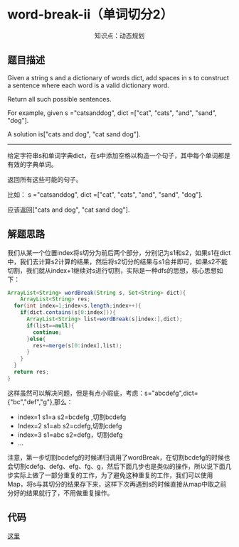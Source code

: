 # word-break-ii（单词切分2）

<center>知识点：动态规划</center>


## 题目描述
Given a string s and a dictionary of words dict, add spaces in s to construct a sentence where each word is a valid dictionary word.

Return all such possible sentences.

For example, given
s ="catsanddog",
dict =["cat", "cats", "and", "sand", "dog"].

A solution is["cats and dog", "cat sand dog"].

-----

给定字符串s和单词字典dict，在s中添加空格以构造一个句子，其中每个单词都是有效的字典单词。

返回所有这些可能的句子。

比如：
s ="catsanddog",
dict =["cat", "cats", "and", "sand", "dog"].

应该返回["cats and dog", "cat sand dog"].

## 解题思路

我们从某一个位置index将s切分为前后两个部分，分别记为s1和s2，如果s1在dict中，我们去计算s2计算的结果，然后将s2切分的结果与s1合并即可，如果s2不能切割，我们就从index+1继续对s进行切割，实际是一种dfs的思想，核心思想如下：

```java
ArrayList<String> wordBreak(String s, Set<String> dict){
	ArrayList<String> res;
  for(int index=1;index<s.length;index++){
    if(dict.contains(s[0:index])){
      ArrayList<String> list=wordBreak(s[index:],dict);
      if(list==null){
        continue;
      }else{
        res+=merge(s[0:index],list);
      }
    }
  }
  return res;
}
```

这样虽然可以解决问题，但是有点小瑕疵，考虑：s="abcdefg",dict={"bc","def","g"},那么：

- index=1 s1=a s2=bcdefg ,切割bcdefg
- Index=2 s1=ab s2=cdefg,切割cdefg
- index=3 s1=abc s2=defg，切割defg
- ...

注意，第一步切割bcdefg的时候递归调用了wordBreak，在切割bcdefg的时候也会切割cdefg、defg、efg、fg、g，然后下面几步也是类似的操作，所以说下面几步实际上做了一部分重复的工作，为了避免这种重复的工作，我们可以使用Map，将s与其切分的结果存下来，这样下次再遇到s的时候直接从map中取之前分好的结果就行了，不用做重复操作。


## 代码

[这里](../src/twelve/Solution.java)